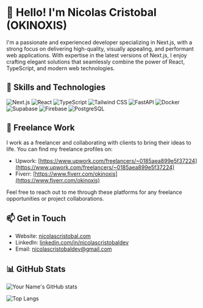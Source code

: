 # 👋 Hello! I'm Nicolas Cristobal (OKINOXIS)

I'm a passionate and experienced developer specializing in Next.js, with a strong focus on delivering high-quality, visually appealing, and performant web applications. With expertise in the latest versions of Next.js, I enjoy crafting elegant solutions that seamlessly combine the power of React, TypeScript, and modern web technologies.

## 🚀 Skills and Technologies

![Next.js](https://img.shields.io/badge/Next.js-000000?style=for-the-badge&logo=nextdotjs&logoColor=white)
![React](https://img.shields.io/badge/React-61DAFB?style=for-the-badge&logo=react&logoColor=black)
![TypeScript](https://img.shields.io/badge/TypeScript-3178C6?style=for-the-badge&logo=typescript&logoColor=white)
![Tailwind CSS](https://img.shields.io/badge/Tailwind_CSS-38B2AC?style=for-the-badge&logo=tailwind-css&logoColor=white)
![FastAPI](https://img.shields.io/badge/FastAPI-009688?style=for-the-badge&logo=fastapi&logoColor=white)
![Docker](https://img.shields.io/badge/Docker-2496ED?style=for-the-badge&logo=docker&logoColor=white)
![Supabase](https://img.shields.io/badge/Supabase-181818?style=for-the-badge&logo=supabase&logoColor=white)
![Firebase](https://img.shields.io/badge/Firebase-FFCA28?style=for-the-badge&logo=firebase&logoColor=black)
![PostgreSQL](https://img.shields.io/badge/PostgreSQL-336791?style=for-the-badge&logo=postgresql&logoColor=white)

## 🌟 Freelance Work

I work as a freelancer and collaborating with clients to bring their ideas to life. You can find my freelance profiles on:

- Upwork: [https://www.upwork.com/freelancers/~0185aea899e5f37224](https://www.upwork.com/freelancers/~0185aea899e5f37224)
- Fiverr: [https://www.fiverr.com/okinoxis](https://www.fiverr.com/okinoxis)

Feel free to reach out to me through these platforms for any freelance opportunities or project collaborations.

## 📫 Get in Touch

- Website: [nicolascristobal.com](https://nicolascristobal.com)
- LinkedIn: [linkedin.com/in/nicolascristobaldev](https://www.linkedin.com/in/nicolascristobaldev)
- Email: nicolascristobaldev@gmail.com

## 📊 GitHub Stats

![Your Name's GitHub stats](https://get-stats.vercel.app/api?username=okinoxis&show_icons=true&theme=radical)

![Top Langs](https://get-stats.vercel.app/api/top-langs/?username=okinoxis&layout=compact&theme=radical)
